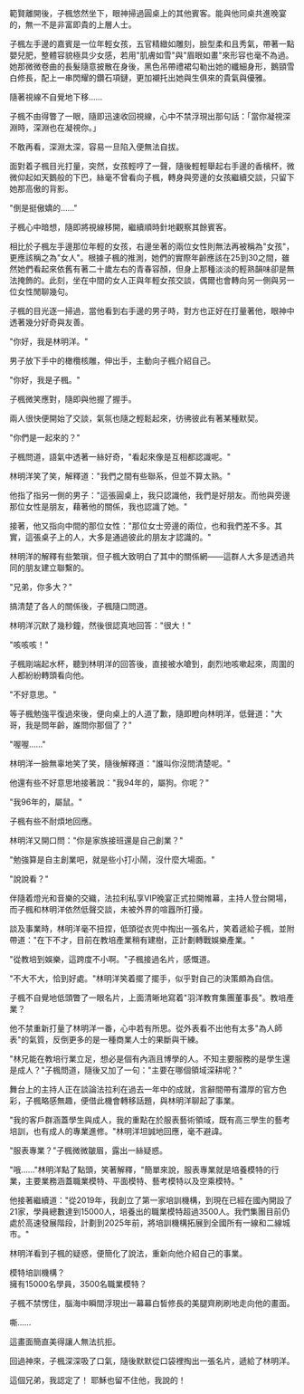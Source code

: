 範賢離開後，子楓悠然坐下，眼神掃過圓桌上的其他賓客。能與他同桌共進晚宴的，無一不是非富即貴的上層人士。

子楓左手邊的嘉賓是一位年輕女孩，五官精緻如雕刻，臉型柔和且秀氣，帶著一點嬰兒肥，整體容貌極具少女感，若用"肌膚如雪"與"眉眼如畫"來形容也毫不為過。她那微微卷曲的長髮隨意披散在身後，黑色吊帶禮裙勾勒出她的纖細身形，鵝頸雪白修長，配上一串閃耀的鑽石項鏈，更加襯托出她與生俱來的貴氣與優雅。

隨著視線不自覺地下移……

子楓不由得瞥了一眼，隨即迅速收回視線，心中不禁浮現出那句話：「當你凝視深淵時，深淵也在凝視你。」

不敢再看，深淵太深，容易一旦陷入便無法自拔。

面對着子楓目光打量，突然，女孩輕哼了一聲，隨後輕輕舉起右手邊的香檳杯，微微仰起如天鵝般的下巴，絲毫不曾看向子楓，轉身與旁邊的女孩繼續交談，只留下她那高傲的背影。

"倒是挺傲嬌的……"

子楓心中暗想，隨即將視線移開，繼續順時針地觀察其餘賓客。

相比於子楓左手邊那位年輕的女孩，右邊坐著的兩位女性則無法再被稱為"女孩"，更應該稱之為"女人"。根據子楓的推測，她們的實際年齡應該在25到30之間，雖然她們看起來依舊有著二十歲左右的青春容顏，但身上那種淡淡的輕熟韻味卻是無法掩飾的。此刻，坐在中間的女人正與年輕女孩交談，偶爾也會轉向另一側與另一位女性閒聊幾句。

子楓的目光逐一掃過，當他看到右手邊的男子時，對方也正好在打量著他，眼神中透著幾分好奇與友善。

"你好，我是林明洋。"  

男子放下手中的橄欖核雕，伸出手，主動向子楓介紹自己。

"你好，我是子楓。"  

子楓微笑應對，隨即與他握了握手。

兩人很快便開始了交談，氣氛也隨之輕鬆起來，彷彿彼此有著某種默契。

"你們是一起來的？"  

子楓問道，語氣中透著一絲好奇，"看起來像是互相都認識呢。"

林明洋笑了笑，解釋道："我們之間有些聯系，但並不算太熟。"  

他指了指另一側的男子："這張圓桌上，我只認識他，我們是好朋友。而他與旁邊那位女性是朋友，藉著他的關係，我也認識了她。"

接著，他又指向中間的那位女性："那位女士旁邊的兩位，也和我們差不多。其實，這張桌子上的人，大多是通過彼此的朋友才認識的。"  

林明洋的解釋有些繁瑣，但子楓大致明白了其中的關係網——這群人大多是透過共同的朋友建立聯繫的。

"兄弟，你多大？"  

搞清楚了各人的關係後，子楓隨口問道。  

林明洋沉默了幾秒鐘，然後很認真地回答："很大！"  

"咳咳咳！"  

子楓剛端起水杯，聽到林明洋的回答後，直接被水嗆到，劇烈地咳嗽起來，周圍的人都紛紛轉頭看向他。  

"不好意思。"  

等子楓勉強平復過來後，便向桌上的人道了歉，隨即瞪向林明洋，低聲道："大哥，我是問年齡，誰問你那個了？"  

"喔喔……"  

林明洋一臉無辜地笑了笑，隨後解釋道："誰叫你沒問清楚呢。"  

他還有些不好意思地接著說："我94年的，屬狗。你呢？"  

"我96年的，屬鼠。"  

子楓有些不耐煩地回應。  

林明洋又開口問："你是家族接班還是自己創業？"  

"勉強算是自主創業吧，就是些小打小鬧，沒什麼大場面。"  

"說說看？"  

伴隨着燈光和音樂的交織，法拉利私享VIP晚宴正式拉開帷幕，主持人登台開場，而子楓和林明洋依然低聲交談，未被外界的喧囂所打擾。

談及事業時，林明洋毫不扭捏，低頭從衣兜中掏出一張名片，笑着遞給子楓，並附帶道："在下不才，目前在教培產業稍有建樹，正計劃轉戰娛樂產業。"

"從教培到娛樂，這跨度不小啊。"子楓接過名片，感慨道。

"不大不大，恰到好處。"林明洋笑着擺了擺手，似乎對自己的決策頗為自信。

子楓不自覺地低頭瞥了一眼名片，上面清晰地寫着"羽洋教育集團董事長"。教培產業？  

他不禁重新打量了林明洋一番，心中若有所思。從外表看不出他有太多"為人師表"的氣質，反倒更多的是一種商業人士的果斷與干練。

"林兄能在教培行業立足，想必是個有內涵且博學的人。不知主要服務的是學生還是成人？"子楓問道，隨後又加了一句："主要在哪個領域深耕呢？"

舞台上的主持人正在談論法拉利在過去一年中的成就，言辭間帶有濃厚的官方色彩，子楓略感無趣，便借此機會轉移話題，與林明洋聊起了事業。

"我的客戶群涵蓋學生與成人，我的重點在於服表藝術領域，既有高三學生的藝考培訓，也有成人的專業進修。"林明洋坦誠地回應，毫不避諱。

"服表專業？"子楓微微皺眉，露出一絲疑惑。

"哦……"林明洋點了點頭，笑著解釋，"簡單來說，服表專業就是培養模特的行業，主要業務涵蓋職業模特、平面模特、藝考模特以及空乘模特。"

他接著繼續道："從2019年，我創立了第一家培訓機構，到現在已經在國內開設了21家，學員總數達到15000人，培養出的職業模特超過3500人。我們集團目前仍處於高速發展階段，計劃到2025年前，將培訓機構拓展到全國所有一線和二線城市。"

林明洋看到子楓的疑惑，便簡化了說法，重新向他介紹自己的事業。

模特培訓機構？  
擁有15000名學員，3500名職業模特？  

子楓不禁愣住，腦海中瞬間浮現出一幕幕白皙修長的美腿齊刷刷地走向他的畫面。

嘶……

這畫面簡直美得讓人無法抗拒。

回過神來，子楓深深吸了口氣，隨後默默從口袋裡掏出一張名片，遞給了林明洋。

這個兄弟，我認定了！ 耶穌也留不住他，我說的！